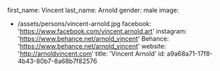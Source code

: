 first_name: Vincent
last_name: Arnold
gender: male
image:
  - /assets/persons/vincent-arnold.jpg
facebook: 'https://www.facebook.com/vincent.arnold.art'
instagram: 'https://www.behance.net/arnold_vincent'
Behance: 'https://www.behance.net/arnold_vincent'
website: 'http://arnoldvincent.com'
title: 'Vincent Arnold'
id: a9a68a71-17f8-4b43-80b7-8a68b7f82576
